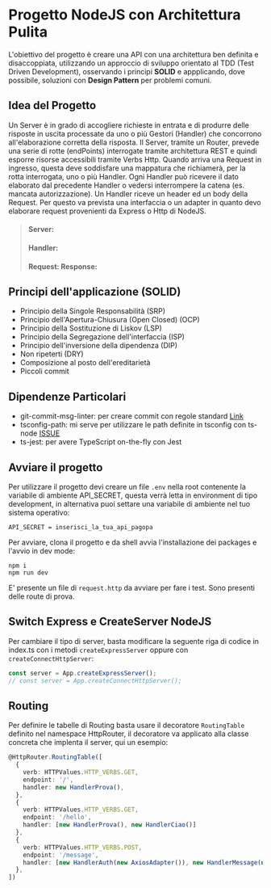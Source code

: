 # Progetto NodeJS con Architettura Pulita

L'obiettivo del progetto è creare una API con una architettura ben definita e disaccoppiata, utilizzando un approccio di sviluppo orientato al TDD (Test Driven Development), osservando i principi **SOLID** e appplicando, dove possibile, soluzioni con **Design Pattern** per problemi comuni.

## Idea del Progetto

Un Server è in grado di accogliere richieste in entrata e di produrre delle risposte in uscita processate da uno o più Gestori (Handler) che concorrono all'elaborazione corretta della risposta. Il Server, tramite un Router, prevede una serie di rotte (endPoints) interrogate tramite architettura REST e quindi esporre risorse accessibili tramite Verbs Http.
Quando arriva una Request in ingresso, questa deve soddisfare una mappatura che richiamerà, per la rotta interrogata, uno o più Handler.
Ogni Handler può ricevere il dato elaborato dal precedente Handler o vedersi interrompere la catena (es. mancata autorizzazione).
Un Handler riceve un header ed un body della Request. Per questo va prevista una interfaccia o un adapter in quanto devo elaborare request provenienti da Express o Http di NodeJS.

> #### Server:
> #### Handler:
> #### Request: Response:

## Principi dell'applicazione (SOLID)

* Principio della Singole Responsabilità (SRP)
* Principio dell'Apertura-Chiusura (Open Closed) (OCP)
* Principio della Sostituzione di Liskov (LSP)
* Principio della Segregazione dell'interfaccia (ISP)
* Principio dell'inversione della dipendenza (DIP)
* Non ripeterti (DRY)
* Composizione al posto dell'ereditarietà
* Piccoli commit

## Dipendenze Particolari

* git-commit-msg-linter: per creare commit con regole standard [Link](https://www.npmjs.com/package/git-commit-msg-linter)
* tsconfig-path: mi serve per utilizzare le path definite in tsconfig con ts-node [ISSUE](https://github.com/TypeStrong/ts-node/issues/138)
* ts-jest: per avere TypeScript on-the-fly con Jest

## Avviare il progetto

Per utilizzare il progetto devi creare un file `.env` nella root contenente la variabile di ambiente API_SECRET, questa verrà letta in environment di tipo development, in alternativa puoi settare una variabile di ambiente nel tuo sistema operativo:

```
API_SECRET = inserisci_la_tua_api_pagopa
```

Per avviare, clona il progetto e da shell avvia l'installazione dei packages e l'avvio in dev mode:

```
npm i
npm run dev
```

E' presente un file di `request.http` da avviare per fare i test. Sono presenti delle route di prova.

## Switch Express e CreateServer NodeJS

Per cambiare il tipo di server, basta modificare la seguente riga di codice in index.ts con i metodi `createExpressServer` oppure con `createConnectHttpServer`:

```js
const server = App.createExpressServer();
// const server = App.createConnectHttpServer();
```

## Routing

Per definire le tabelle di Routing basta usare il decoratore `RoutingTable` definito nel namespace HttpRouter, il decoratore va applicato alla classe concreta che implenta il server, qui un esempio:

```ts
@HttpRouter.RoutingTable([
  {
    verb: HTTPValues.HTTP_VERBS.GET,
    endpoint: '/',
    handler: new HandlerProva(),
  },
  {
    verb: HTTPValues.HTTP_VERBS.GET,
    endpoint: '/hello',
    handler: [new HandlerProva(), new HandlerCiao()]
  },
  {
    verb: HTTPValues.HTTP_VERBS.POST,
    endpoint: '/message',
    handler: [new HandlerAuth(new AxiosAdapter()), new HandlerMessage(new AxiosAdapter())],
  },
])
```